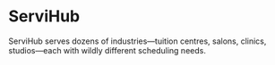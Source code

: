 # ServiHub
ServiHub serves dozens of industries—tuition centres, salons, clinics, studios—each with
wildly different scheduling needs. 


